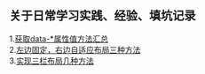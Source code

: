## 关于日常学习实践、经验、填坑记录
1.[获取data-*属性值方法汇总](https://github.com/yourshero/blogs/issues/3)  
2.[左边固定，右边自适应布局三种方法](https://github.com/yourshero/blogs/issues/4)  
3.[实现三栏布局几种方法](https://github.com/yourshero/blogs/issues/5)
